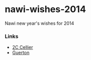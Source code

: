 nawi-wishes-2014
================

Nawi new year's wishes for 2014

### Links

* [2C Cellier](http://alpinelab.github.io/nawi-wishes-2014/2c-cellier/Hype-Nawi-2C%20Cellier-14janvier.html)
* [Guerton](http://alpinelab.github.io/nawi-wishes-2014/guerton/Hype-Nawi-Guerton-14janv.html)
